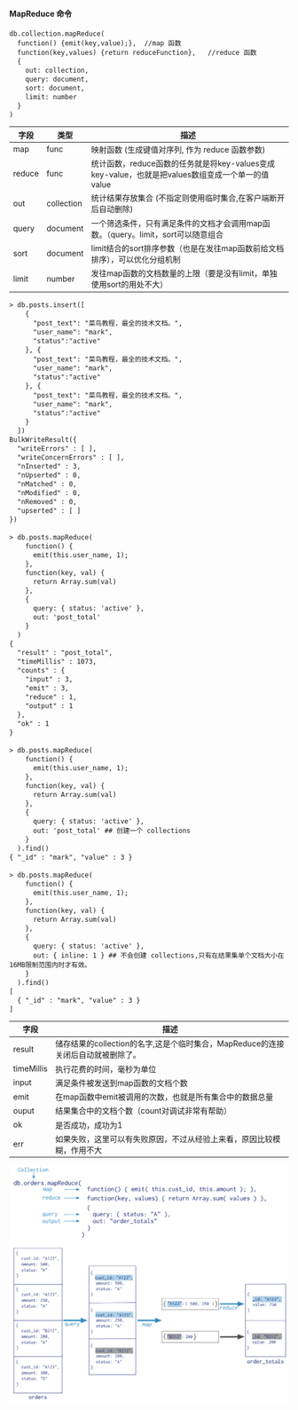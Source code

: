 #### MapReduce 命令
```
db.collection.mapReduce(
  function() {emit(key,value);},  //map 函数
  function(key,values) {return reduceFunction},   //reduce 函数
  {
    out: collection,
    query: document,
    sort: document,
    limit: number
  }
)
```

字段 | 类型 | 描述
---|---|---
map | func | 映射函数 (生成键值对序列, 作为 reduce 函数参数)
reduce | func | 统计函数，reduce函数的任务就是将key-values变成key-value，也就是把values数组变成一个单一的值value
out | collection | 统计结果存放集合 (不指定则使用临时集合,在客户端断开后自动删除)
query | document |一个筛选条件，只有满足条件的文档才会调用map函数。（query。limit，sort可以随意组合
sort | document | limit结合的sort排序参数（也是在发往map函数前给文档排序），可以优化分组机制
limit | number | 发往map函数的文档数量的上限（要是没有limit，单独使用sort的用处不大）

```
> db.posts.insert([
    {
      "post_text": "菜鸟教程，最全的技术文档。",
      "user_name": "mark",
      "status":"active"
    }, {
      "post_text": "菜鸟教程，最全的技术文档。",
      "user_name": "mark",
      "status":"active"
    }, {
      "post_text": "菜鸟教程，最全的技术文档。",
      "user_name": "mark",
      "status":"active"
    }
  ])
BulkWriteResult({
  "writeErrors" : [ ],
  "writeConcernErrors" : [ ],
  "nInserted" : 3,
  "nUpserted" : 0,
  "nMatched" : 0,
  "nModified" : 0,
  "nRemoved" : 0,
  "upserted" : [ ]
})

> db.posts.mapReduce(
    function() {
      emit(this.user_name, 1);
    },
    function(key, val) {
      return Array.sum(val)
    },
    {
      query: { status: 'active' },
      out: 'post_total'
    }
  )
{
  "result" : "post_total",
  "timeMillis" : 1073,
  "counts" : {
    "input" : 3,
    "emit" : 3,
    "reduce" : 1,
    "output" : 1
  },
  "ok" : 1
}

> db.posts.mapReduce(
    function() {
      emit(this.user_name, 1);
    },
    function(key, val) {
      return Array.sum(val)
    },
    {
      query: { status: 'active' },
      out: 'post_total' ## 创建一个 collections
    }
  ).find()
{ "_id" : "mark", "value" : 3 }

> db.posts.mapReduce(
    function() {
      emit(this.user_name, 1);
    },
    function(key, val) {
      return Array.sum(val)
    },
    {
      query: { status: 'active' },
      out: { inline: 1 } ## 不会创建 collections,只有在结果集单个文档大小在16MB限制范围内时才有效。
    }
  ).find()
[
  { "_id" : "mark", "value" : 3 }
]

```

字段 | 描述
---|---
result|储存结果的collection的名字,这是个临时集合，MapReduce的连接关闭后自动就被删除了。
timeMillis|执行花费的时间，毫秒为单位
input|满足条件被发送到map函数的文档个数
emit|在map函数中emit被调用的次数，也就是所有集合中的数据总量
ouput|结果集合中的文档个数（count对调试非常有帮助）
ok|是否成功，成功为1
err |如果失败，这里可以有失败原因，不过从经验上来看，原因比较模糊，作用不大

![image](https://github.com/luocong2016/selfnote/blob/master/img/MapReduce.png?raw=true)